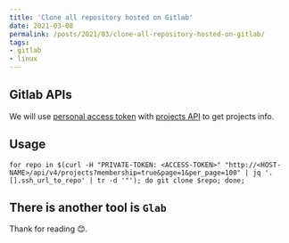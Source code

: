 ```yaml
---
title: 'Clone all repository hosted on Gitlab'
date: 2021-03-08
permalink: /posts/2021/03/clone-all-repository-hosted-on-gitlab/
tags:
- gitlab
- linux
---
```


## Gitlab APIs
We will use [personal access token](https://docs.gitlab.com/ee/api/README.html#personalproject-access-tokens) with [projects API](https://docs.gitlab.com/ee/api/projects.html#list-all-projects) to get projects info.

## Usage

```shell
for repo in $(curl -H "PRIVATE-TOKEN: <ACCESS-TOKEN>" "http://<HOST-NAME>/api/v4/projects?membership=true&page=1&per_page=100" | jq '.[].ssh_url_to_repo' | tr -d '"'); do git clone $repo; done;
```

There is another tool is `Glab`
-----------------------------------

Thank for reading :blush:.